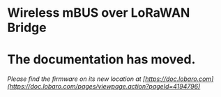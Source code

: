 # Wireless mBUS over LoRaWAN Bridge

# The documentation has moved.

*Please find the firmware on its new location at [https://doc.lobaro.com](https://doc.lobaro.com/pages/viewpage.action?pageId=4194796)*

